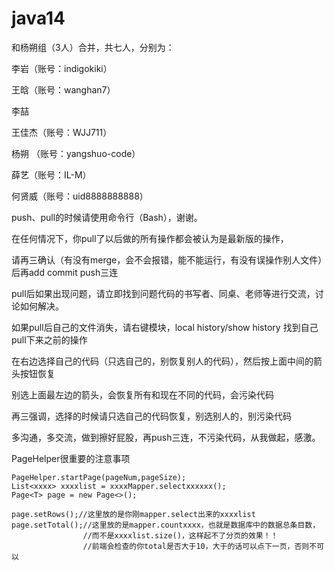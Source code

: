 # java14
和杨朔组（3人）合并，共七人，分别为：

李岩（账号：indigokiki）

王晗（账号：wanghan7）

李喆

王佳杰（账号：WJJ711）

杨朔 （账号：yangshuo-code）

薛艺（账号：IL-M）

何贤威（账号：uid8888888888）

push、pull的时候请使用命令行（Bash），谢谢。

在任何情况下，你pull了以后做的所有操作都会被认为是最新版的操作，

请再三确认（有没有merge，会不会报错，能不能运行，有没有误操作别人文件）后再add commit push三连

pull后如果出现问题，请立即找到问题代码的书写者、同桌、老师等进行交流，讨论如何解决。

如果pull后自己的文件消失，请右键模块，local history/show history 找到自己pull下来之前的操作

在右边选择自己的代码（只选自己的，别恢复别人的代码），然后按上面中间的箭头按钮恢复

别选上面最左边的箭头，会恢复所有和现在不同的代码，会污染代码

再三强调，选择的时候请只选自己的代码恢复，别选别人的，别污染代码

多沟通，多交流，做到擦好屁股，再push三连，不污染代码，从我做起，感激。


PageHelper很重要的注意事项
    
    PageHelper.startPage(pageNum,pageSize);
    List<xxxx> xxxxlist = xxxxMapper.selectxxxxxx();
    Page<T> page = new Page<>();
    
    page.setRows();//这里放的是你刚mapper.select出来的xxxxlist
    page.setTotal();//这里放的是mapper.countxxxx，也就是数据库中的数据总条目数，
                    //而不是xxxxlist.size()，这样起不了分页的效果！！
                    //前端会检查的你total是否大于10，大于的话可以点下一页，否则不可以

